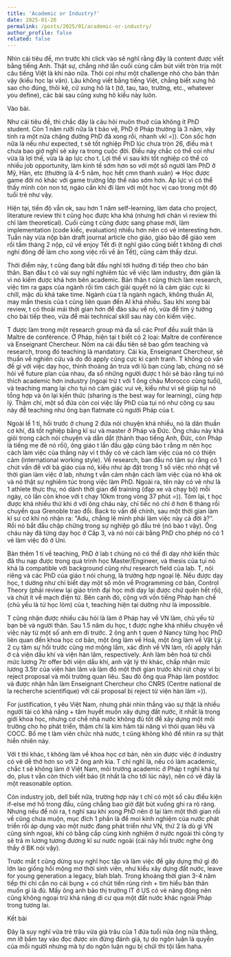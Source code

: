 ```yaml
---
title: 'Academic or Industry?'
date: 2025-01-26
permalink: /posts/2025/01/academic-or-industry/
author_profile: false
related: false
---
```

Nhìn cái tiêu đề, mn trước khi click vào sẽ nghĩ rằng đây là content được viết bằng tiếng Anh. Thật sự, chẳng nhớ lần cuối cùng cầm bút viết tròn trịa một câu tiếng Việt là khi nào nữa. Thôi coi như một challenge nhỏ cho bản thân vậy (kiểu học lại văn). Lâu không viết bằng tiếng Việt, chẳng biết xưng hô sao cho đúng, thôi kệ, cứ xưng hô là t (tớ, tau, tao, trường, etc., whatever you define), các bài sau cũng xưng hô kiểu này luôn.

Vào bài.

Như cái tiêu đề, thì chắc đây là câu hỏi muôn thuở của không ít PhD student. Còn 1 năm rưỡi nữa là t bảo vệ, PhD ở Pháp thường là 3 năm, vậy tính ra một nửa chặng đường PhD đã xong rồi, nhanh vkl =)). Còn sốc hơn nữa là nếu như expected, t sẽ tốt nghiệp PhD lúc chưa tròn 26, điều mà t chưa bao giờ nghĩ sẽ xảy ra trong cuộc đời. Điều này chắc có thể coi như vừa là lợi thế, vừa là áp lực cho t. Lợi thế vì sau khi tốt nghiệp có thể có nhiều job opportunity, làm kinh tế sớm hơn so với một số người làm PhD ở Mỹ, Hàn, etc (thường là 4-5 năm, học hết cmn thanh xuân) => Học được game đời nó khác với game trường lớp thế nào sớm hơn. Áp lực vì có thể thấy mình còn non tơ, ngáo cần khi đi làm với một học vị cao trong một độ tuổi trẻ như vậy.

Hiện tại, tiến độ vẫn ok, sau hơn 1 năm self-learning, làm data cho project, literature review thì t cũng học được kha khá (nhưng hơi chán vì review thì chỉ làm theoretical). Cuối cùng t cũng được sang phase mới, làm implementation (code kiếc, evaluation) nhiều hơn nên có vẻ interesting hơn. Tuần này vừa nộp bản draft journal article cho giáo, giáo bảo để giáo xem rồi tầm tháng 2 nộp, cứ về enjoy Tết đi (t nghĩ giáo cũng biết t không đi chơi nghỉ đông để làm cho xong việc rồi về ăn Tết), cũng cảm thấy dzui.

Thời điểm này, t cũng đang bắt đầu nghĩ tới hướng đi tiếp theo cho bản thân. Ban đầu t có vài suy nghĩ nghiêm túc về việc làm industry, đơn giản là vì nó kiếm được khá hơn bên academic. Bản thân t cũng thích làm research, việc tìm ra gaps của ngành rồi tìm cách giải quyết nó là cảm giác cực kì chill, mặc dù khá take time. Ngành của t là ngành ngách, không thuần AI, may mắn thesis của t cũng liên quan đến AI khá nhiều. Sau khi xong bài review, t có thoải mái thời gian hơn để đào sâu về nó, vừa để tìm ý tưởng cho bài tiếp theo, vừa để mài technical skill sau này còn kiếm việc.

T được làm trong một research group mà đa số các Prof đều xuất thân là Maître de conférence. Ở Pháp, hiện tại t biết có 2 loại: Maître de conférence và Enseignant Chercheur. Nôm na cái đầu tiên sẽ bao gồm teaching và research, trong đó teaching là mandatory. Cái kia, Enseignant Chercheur, sẽ thuần về nghiên cứu và do đó apply cũng cực kì cạnh tranh. T không có vấn đề gì với việc dạy học, thỉnh thoảng ăn trưa với lũ bạn cùng lab, chúng nó sẽ hỏi về future plan của nhau, đa số những người được t hỏi sẽ bảo rằng tụi nó thích academic hơn industry (ngoại trừ t với 1 ông cháu Morocco cùng tuổi), và teaching mang lại cho tụi nó cảm giác vui vẻ, kiểu như vì sẽ giúp tụi nó tổng hợp và ôn lại kiến thức (sharing is the best way for learning), cũng hợp lý. Thậm chí, một số đứa còn coi việc lấy PhD của tụi nó như công cụ sau này để teaching như ông bạn flatmate cũ người Pháp của t. 

Ngoài lề 1 tí, hồi trước ở chung 2 đứa nói chuyện khá nhiều, nó là dân thuần cơ khí, đã tốt nghiệp bằng kĩ sư và master ở Pháp và Đức. Ông cháu này khá giỏi trong cách nói chuyện và dẫn dắt (thành thạo tiếng Anh, Đức, còn Pháp là tiếng mẹ đẻ nó rồi), ông giáo t lần đầu gặp cũng bảo t rằng m nên học cách làm việc của thằng này vì t thấy có vẻ cách làm việc của nó có thiện cảm (international working style). Về research, ban đầu nó tâm sự rằng có 1 chút vấn đề với bà giáo của nó, kiểu như áp đặt trong 1 số việc nhỏ nhặt về thời gian làm việc ở lab, nhưng t vẫn cảm nhận cách làm việc của nó khá ok và nó thật sự nghiêm túc trong việc làm PhD. Ngoài ra, tên này có vẻ như là 1 athlete thực thụ, nó dành thời gian để training (đạp xe và chạy bộ) mỗi ngày, có lần còn khoe với t chạy 10km trong vòng 37 phút =)). Tóm lại, t học được khá nhiều thứ khi ở với ông cháu này, chỉ tiếc nó chỉ ở hơn 6 tháng rồi chuyển qua Grenoble trao đổi. Back to vấn đề chính, sau một thời gian làm kĩ sư cơ khí nó nhận ra: "Adu, chẳng lẽ mình phải làm việc này cả đời à?". Rồi nó bắt đầu chập chững trong sự nghiệp gõ đầu trẻ (nó bảo t vậy). Ông cháu này đã từng dạy học ở Cấp 3, và nó nói cái bằng PhD cho phép nó có 1 vé làm việc đó ở Uni.

Bàn thêm 1 tí về teaching, PhD ở lab t chúng nó có thể đi dạy nhờ kiến thức đã thu nạp được trong quá trình học Master/Engineer, và thesis của tụi nó khá là compatible với background cũng như research field của lab. T, nói riêng và các PhD của giáo t nói chung, là trường hợp ngoại lệ. Nếu được dạy học, t dường như chỉ biết dạy một số môn về Programming cơ bản, Control Theory (phải review lại giáo trình đại học mới dạy lại được chứ quên hết rồi), và chút ít về mạch điện tử. Bên cạnh đó, cộng với vốn tiếng Pháp hạn chế (chủ yếu là từ học lỏm) của t, teaching hiện tại dường như là impossible.

T cũng nhận được nhiều câu hỏi là làm ở Pháp hay về VN làm, chủ yếu từ bạn bè và người thân. Sau 1.5 năm du học, t được nghe khá nhiều chuyện về việc này từ một số anh em đi trước. 2 ông anh t quen ở Nancy từng học PhD liên quan đến khoa học cơ bản, một ông làm về Hoá, một ông làm về Vật Lý. 2 cụ tâm sự hồi trước cũng mơ mộng lắm, xác định về VN làm, rồi apply hẳn ở cả viện dầu khí và viện hàn lâm, respectively. Anh làm bên hoá từ chối mức lương 7tr offer bởi viện dầu khí, anh vật lý thì khác, chấp nhận mức lương 3.5tr của viện hàn lâm và làm đó một thời gian trước khi rút chạy vì bị reject proposal và môi trường quan liêu. Sau đó ổng qua Pháp làm postdoc và được nhận hẳn làm Enseignant Chercheur cho CNRS (Centre national de la recherche scientifique) với cái proposal bị reject từ viện hàn lâm =)).

For justification, t yêu Việt Nam, nhưng phải nhìn thẳng vào sự thật là nhiều người tài có khả năng + tâm huyết muốn xây dựng đất nước, ít nhất là trong giới khoa học, nhưng cơ chế nhà nước không đủ tốt để xây dựng một môi trường cho họ phát triển, thậm chí là kìm hãm tài năng vì thói quan liêu và COCC. Bố mẹ t làm viên chức nhà nước, t cũng không khó để nhìn ra sự thật hiển nhiên này.

Với t thì khác, t không làm về khoa học cơ bản, nên xin được việc ở industry có vẻ dễ thở hơn so với 2 ông anh kia. T chỉ nghĩ là, nếu có làm academic, chắc t sẽ không làm ở Việt Nam, môi trường academic ở Pháp t nghĩ khá tự do, plus t vẫn còn thích viết báo (ít nhất là cho tới lúc này), nên có vẻ đây là một reasonable option.

Còn industry job, dell biết nữa, trường hợp này t chỉ có một số câu điều kiện if-else mơ hồ trong đầu, cũng chẳng bao giờ đặt bút xuống ghi ra rõ ràng. Nhưng nếu để nói ra, t nghĩ sau khi xong PhD nên ở lại làm một thời gian rồi về cũng chưa muộn, mục đích 1 phần là để moi kinh nghiệm của nước phát triển rồi áp dụng vào một nước đang phát triển như VN, thứ 2 là dù gì VN cũng sính ngoại, khi có bằng cấp cùng kinh nghiệm ở nước ngoài thì công ty sẽ trả m lương tương đương kĩ sư nước ngoài (cái này hồi trước nghe ông thầy ở BK nói vậy).

Trước mắt t cũng dừng suy nghĩ học tập và làm việc để gây dựng thứ gì đó lớn lao giống hồi mộng mơ thời sinh viên, như kiểu xây dựng đất nước, leave for young generation a legacy, blah blah. Trong khoảng thời gian 3-4 năm tiếp thì chỉ cần no cái bụng + có chút tiền rủng rỉnh + tìm hiểu bản thân muốn gì là đủ. Mấy ông anh bảo thị trường IT ở US có vẻ năng động nên cũng không ngoại trừ khả năng di cư qua một đất nước khác ngoài Pháp trong tương lai.

Kết bài

Đây là suy nghĩ vừa trẻ trâu vừa già trâu của 1 đứa tuổi nửa ông nửa thằng, mn lỡ bấm tay vào đọc được xin đừng đánh giá, tự do ngôn luận là quyền của mỗi người nhưng mà tự do ngôn luận ngu bị chửi thì tội lắm haha.